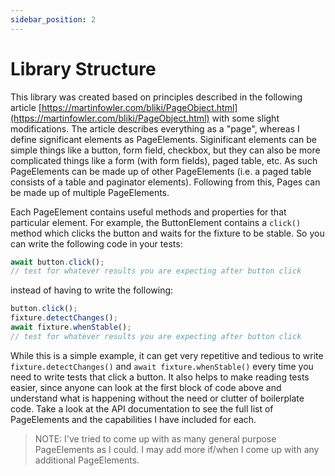 ```yaml
---
sidebar_position: 2
---
```


# Library Structure

This library was created based on principles described in the following article
[https://martinfowler.com/bliki/PageObject.html](https://martinfowler.com/bliki/PageObject.html)
with some slight modifications. The article describes everything as a "page",
whereas I define significant elements as PageElements. Siginificant elements
can be simple things like a button, form field, checkbox, but they can also be
more complicated things like a form (with form fields), paged table, etc. As 
such PageElements can be made up of other PageElements (i.e. a paged table 
consists of a table and paginator elements). Following from this, Pages can be
made up of multiple PageElements.

Each PageElement contains useful methods and properties for that particular
element. For example, the ButtonElement contains a `click()` method which
clicks the button and waits for the fixture to be stable. So you can write the
following code in your tests:

```typescript
await button.click();
// test for whatever results you are expecting after button click
```

instead of having to write the following:

```typescript
button.click();
fixture.detectChanges();
await fixture.whenStable();
// test for whatever results you are expecting after button click
```

While this is a simple example, it can get very repetitive and tedious to write
`fixture.detectChanges()` and `await fixture.whenStable()` every time you need
to write tests that click a button. It also helps to make reading tests easier,
since anyone can look at the first block of code above and understand what is
happening without the need or clutter of boilerplate code. Take a look at the
API documentation to see the full list of PageElements and the capabilities I
have included for each.

> NOTE: I've tried to come up with as many general purpose PageElements as I could. I
> may add more if/when I come up with any additional PageElements.
